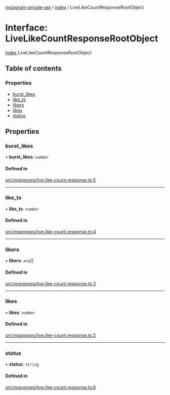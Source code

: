 [instagram-private-api](../../README.md) / [index](../../modules/index.md) / LiveLikeCountResponseRootObject

# Interface: LiveLikeCountResponseRootObject

[index](../../modules/index.md).LiveLikeCountResponseRootObject

## Table of contents

### Properties

- [burst\_likes](LiveLikeCountResponseRootObject.md#burst_likes)
- [like\_ts](LiveLikeCountResponseRootObject.md#like_ts)
- [likers](LiveLikeCountResponseRootObject.md#likers)
- [likes](LiveLikeCountResponseRootObject.md#likes)
- [status](LiveLikeCountResponseRootObject.md#status)

## Properties

### burst\_likes

• **burst\_likes**: `number`

#### Defined in

[src/responses/live.like-count.response.ts:5](https://github.com/Nerixyz/instagram-private-api/blob/0e0721c/src/responses/live.like-count.response.ts#L5)

___

### like\_ts

• **like\_ts**: `number`

#### Defined in

[src/responses/live.like-count.response.ts:4](https://github.com/Nerixyz/instagram-private-api/blob/0e0721c/src/responses/live.like-count.response.ts#L4)

___

### likers

• **likers**: `any`[]

#### Defined in

[src/responses/live.like-count.response.ts:3](https://github.com/Nerixyz/instagram-private-api/blob/0e0721c/src/responses/live.like-count.response.ts#L3)

___

### likes

• **likes**: `number`

#### Defined in

[src/responses/live.like-count.response.ts:2](https://github.com/Nerixyz/instagram-private-api/blob/0e0721c/src/responses/live.like-count.response.ts#L2)

___

### status

• **status**: `string`

#### Defined in

[src/responses/live.like-count.response.ts:6](https://github.com/Nerixyz/instagram-private-api/blob/0e0721c/src/responses/live.like-count.response.ts#L6)
